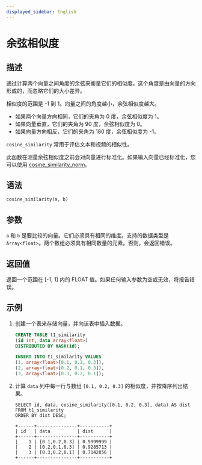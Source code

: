 ```yaml
---
displayed_sidebar: English
---
```


# 余弦相似度

## 描述

通过计算两个向量之间角度的余弦来衡量它们的相似度。这个角度是由向量的方向形成的，而忽略它们的大小差异。

相似度的范围是 -1 到 1。向量之间的角度越小，余弦相似度越大。

- 如果两个向量方向相同，它们的夹角为 0 度，余弦相似度为 1。
- 如果向量垂直，它们的夹角为 90 度，余弦相似度为 0。
- 如果向量方向相反，它们的夹角为 180 度，余弦相似度为 -1。

`cosine_similarity` 常用于评估文本和视频的相似性。

此函数在测量余弦相似度之前会对向量进行标准化。如果输入向量已经标准化，您可以使用 [cosine_similarity_norm](./cos_similarity_norm.md)。

## 语法

```Haskell
cosine_similarity(a, b)
```

## 参数

`a` 和 `b` 是要比较的向量。它们必须具有相同的维度。支持的数据类型是 `Array<float>`。两个数组必须具有相同数量的元素。否则，会返回错误。

## 返回值

返回一个范围在 [-1, 1] 内的 FLOAT 值。如果任何输入参数为空或无效，将报告错误。

## 示例

1. 创建一个表来存储向量，并向该表中插入数据。

   ```SQL
   CREATE TABLE t1_similarity 
   (id int, data array<float>)
   DISTRIBUTED BY HASH(id);
   
   INSERT INTO t1_similarity VALUES
   (1, array<float>[0.1, 0.2, 0.3]), 
   (2, array<float>[0.2, 0.1, 0.3]), 
   (3, array<float>[0.3, 0.2, 0.1]);
   ```

2. 计算 `data` 列中每一行与数组 `[0.1, 0.2, 0.3]` 的相似度，并按降序列出结果。

   ```Plain
   SELECT id, data, cosine_similarity([0.1, 0.2, 0.3], data) AS dist
   FROM t1_similarity 
   ORDER BY dist DESC;
   
   +------+---------------+-----------+
   | id   | data          | dist      |
   +------+---------------+-----------+
   |    1 | [0.1,0.2,0.3] | 0.9999999 |
   |    2 | [0.2,0.1,0.3] | 0.9285713 |
   |    3 | [0.3,0.2,0.1] | 0.7142856 |
   +------+---------------+-----------+
   ```